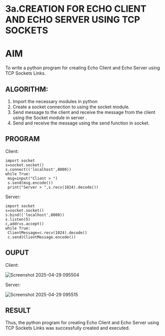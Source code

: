 # 3a.CREATION FOR ECHO CLIENT AND ECHO SERVER USING TCP SOCKETS
# AIM
To write a python program for creating Echo Client and Echo Server using TCP
Sockets Links.
## ALGORITHM:
1. Import the necessary modules in python
2. Create a socket connection to using the socket module.
3. Send message to the client and receive the message from the client using the Socket module in
 server .
4. Send and receive the message using the send function in socket.
## PROGRAM
Client:
```
import socket
s=socket.socket()
s.connect(('localhost',8000))
while True:
 msg=input("Client > ")
 s.send(msg.encode())
 print("Server > ",s.recv(1024).decode())
```

Server:
```
import socket
s=socket.socket()
s.bind(('localhost',8000))
s.listen(5)
c,addr=s.accept()
while True:
 ClientMessage=c.recv(1024).decode()
 c.send(ClientMessage.encode())
```

## OUPUT
Client:

![Screenshot 2025-04-29 095504](https://github.com/user-attachments/assets/b08d4ed2-8195-418c-9401-5eda231ce59d)


Server:

![Screenshot 2025-04-29 095515](https://github.com/user-attachments/assets/5bf1cbe5-c147-4d95-8033-96e8e20c7cc3)



## RESULT
Thus, the python program for creating Echo Client and Echo Server using TCP Sockets Links 
was successfully created and executed.
